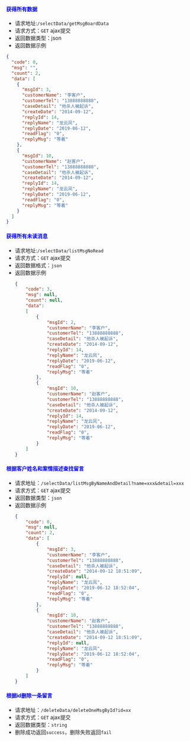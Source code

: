 #### <font color="blue">获得所有数据</font>
- 请求地址:`/selectData/getMsgBoardData`
- 请求方式：`GET` ajax提交
- 返回数据类型：json
- 返回数据示例
```json
{
  "code": 0,
  "msg": "",
  "count": 2,
  "data": [
    {
      "msgId": 3,
      "customerName": "李客户",
      "customerTel": "13888888888",
      "caseDetail": "他杀人被起诉",
      "createDate": "2014-09-12",
      "replyId": 14,
      "replyName": "龙云凤",
      "replyDate": "2019-06-12",
      "readFlag": "0",
      "replyMsg": "等着"
    },
    {
      "msgId": 10,
      "customerName": "赵客户",
      "customerTel": "13888888888",
      "caseDetail": "他杀人被起诉",
      "createDate": "2014-09-12",
      "replyId": 14,
      "replyName": "龙云凤",
      "replyDate": "2019-06-12",
      "readFlag": "0",
      "replyMsg": "等着"
    }
  ]
}
```

#### <font color="blue">获得所有未读消息</font>
- 请求地址:`/selectData/listMsgNoRead`
- 请求方式：`GET` ajax提交
- 返回数据格式：`json`
- 返回数据示例
    ```json
	{
		"code": 3,
		"msg": null,
		"count": null,
		"data": 
		[
			{
				"msgId": 2,
				"customerName": "李客户",
				"customerTel": "13888888888",
				"caseDetail": "他杀人被起诉",
				"createDate": "2014-09-12",
				"replyId": 14,
				"replyName": "龙云凤",
				"replyDate": "2019-06-12",
				"readFlag": "0",
				"replyMsg": "等着"
			},
			{
				"msgId": 10,
				"customerName": "赵客户",
				"customerTel": "13888888888",
				"caseDetail": "他杀人被起诉",
				"createDate": "2014-09-12",
				"replyId": 14,
				"replyName": "龙云凤",
				"replyDate": "2019-06-12",
				"readFlag": "0",
				"replyMsg": "等着"
			}
		]
	}
    ```

#### <font color="blue">根据客户姓名和案情描述查找留言</font>
- 请求地址：`/selectData/listMsgByNameAndDetail?name=xxx&detail=xxx`
- 请求方式：`GET` ajax提交
- 返回数据类型：`json`
- 返回数据示例
	```json
	{
		"code": 0,
		"msg": null,
		"count": 2,
		"data": [
			{
				"msgId": 3,
				"customerName": "李客户",
				"customerTel": "13888888888",
				"caseDetail": "他杀人被起诉",
				"createDate": "2014-09-12 18:51:09",
				"replyId": null,
				"replyName": "龙云凤",
				"replyDate": "2019-06-12 18:52:04",
				"readFlag": "0",
				"replyMsg": "等着"
			},
			{
				"msgId": 10,
				"customerName": "赵客户",
				"customerTel": "13888888888",
				"caseDetail": "他杀人被起诉",
				"createDate": "2014-09-12 18:51:09",
				"replyId": null,
				"replyName": "龙云凤",
				"replyDate": "2019-06-12 18:52:04",
				"readFlag": "0",
				"replyMsg": "等着"
			}
		]
	}
	```
#### <font color="blue">根据id删除一条留言</font>
- 请求地址：`/deleteData/deleteOneMsgById?id=xx`
- 请求方式：`GET` ajax提交
- 返回数据类型：`string`
- 删除成功返回`success`，删除失败返回`fail`